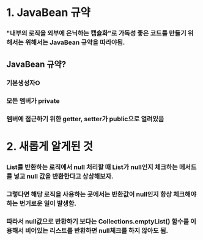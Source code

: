 # 1. JavaBean 규약

### "내부의 로직을 외부에 은닉하는 캡슐화"로 가독성 좋은 코드를 만들기 위해서는 위해서는 JavaBean 규약을 따라야됨.

## JavaBean 규약?
### 기본생성자O
### 모든 멤버가 private
### 멤버에 접근하기 위한 getter, setter가 public으로 열려있음



# 2. 새롭게 알게된 것
### List를 반환하는 로직에서 null 처리할 때 List가 null인지 체크하는 메서드를 넣고 null 값을 반환한다고 상상해보자. 
### 그렇다면 해당 로직을 사용하는 곳에서는 반환값이 null인지 항상 체크해야 하는 번거로운 일이 발생함.
### 따라서 null값으로 반환하기 보다는 Collections.emptyList() 함수를 이용해서 비어있는 리스트를 반환하면 null체크를 하지 않아도 됨.

